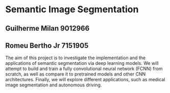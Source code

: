 # Semantic Image Segmentation

## Guilherme Milan 9012966

## Romeu Bertho Jr 7151905

The aim of this project is to investigate the implementation and the applications of semantic segmentation via deep learning models. We will attempt to build and train a fully convolutional neural network (FCNN) from scratch, as well as compare it to pretrained models and other CNN architectures. Finally, we will explore different applications, such as medical image segmentation and autonomous driving.
